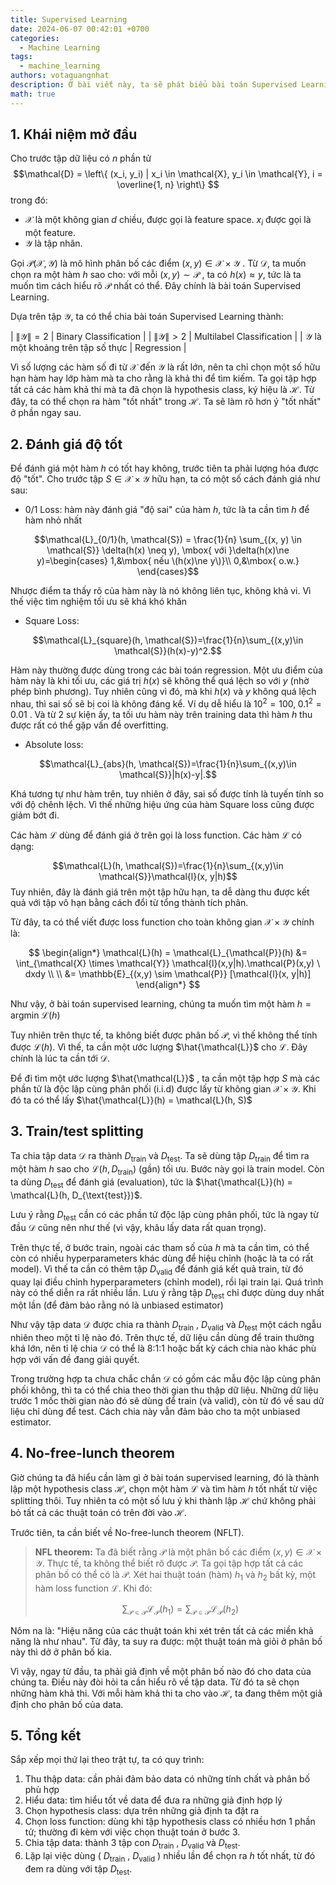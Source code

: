 ```yaml
---
title: Supervised Learning
date: 2024-06-07 00:42:01 +0700
categories:
  - Machine Learning
tags:
  - machine_learning
authors: votaquangnhat
description: Ở bài viết này, ta sẽ phát biểu bài toán Supervised Learning và lần lượt đề cập vài vấn đề từ nó. Cuối cùng sẽ tổng kết lại quy trình.
math: true
---
```


## 1. Khái niệm mở đầu

Cho trước tập dữ liệu có $n$ phần tử
$$\mathcal{D} = \left\{ (x_i, y_i) | x_i \in \mathcal{X}, y_i \in \mathcal{Y}, i = \overline{1, n} \right\} $$trong đó:
- $\mathcal{X}$ là một không gian $d$ chiều, được gọi là feature space. $x_i$ được gọi là một feature.
- $\mathcal{Y}$ là tập nhãn.

Gọi $\mathcal{P}(\mathcal{X}, \mathcal{Y})$ là mô hình phân bố các điểm $(x, y) \in \mathcal{X} \times \mathcal{Y}$ . Từ $\mathcal{D}$, ta muốn chọn ra một hàm $h$ sao cho: với mỗi $(x, y) \sim \mathcal{P}$ , ta có $h(x) \approx y$, tức là ta muốn tìm cách hiểu rõ $\mathcal{P}$ nhất có thể.  Đây chính là bài toán Supervised Learning.

Dựa trên tập $\mathcal{Y}$, ta có thể chia bài toán Supervised Learning thành:

|            $\|\mathcal{Y}\| = 2$             |   Binary Classification   |
|            $\|\mathcal{Y}\| > 2$             | Multilabel Classification |
| $\mathcal{Y}$ là một khoảng trên tập số thực |        Regression         |


Vì số lượng các hàm số đi từ $\mathcal{X}$ đến $\mathcal{Y}$ là rất lớn, nên ta chỉ chọn một số hữu hạn hàm hay lớp hàm mà ta cho rằng là khả thi để tìm kiếm. Ta gọi tập hợp tất cả các hàm khả thi mà ta đã chọn là hypothesis class, ký hiệu là $\mathcal{H}$. Từ đây, ta có thể chọn ra hàm "tốt nhất" trong $\mathcal{H}$. Ta sẽ làm rõ hơn ý "tốt nhất" ở phần ngay sau.

## 2. Đánh giá độ tốt

Để đánh giá một hàm $h$ có tốt hay không, trước tiên ta phải lượng hóa được độ "tốt". Cho trước tập $S \in \mathcal{X} \times \mathcal{Y}$ hữu hạn, ta có một số cách đánh giá như sau:

- 0/1 Loss: hàm này đánh giá "độ sai" của hàm $h$, tức là ta cần tìm $h$ để hàm nhỏ nhất

$$\mathcal{L}_{0/1}(h, \mathcal{S}) = \frac{1}{n} \sum_{(x, y) \in \mathcal{S}} \delta(h(x) \neq y), \mbox{ với }\delta(h(x)\ne y)=\begin{cases}
1,&\mbox{ nếu \(h(x)\ne y\)}\\
0,&\mbox{ o.w.}
\end{cases}$$

Nhược điểm ta thấy rõ của hàm này là nó không liên tục, không khả vi. Vì thế việc tìm nghiệm tối ưu sẽ khá khó khăn
- Square Loss: 

$$\mathcal{L}_{square}(h, \mathcal{S})=\frac{1}{n}\sum_{(x,y)\in \mathcal{S}}(h(x)-y)^2.$$ 

Hàm này thường được dùng trong các bài toán regression. Một ưu điểm của hàm này là khi tối ưu, các giá trị $h(x)$ sẽ không thể quá lệch so với $y$ (nhờ phép bình phương). Tuy nhiên cũng vì đó, mà khi $h(x)$ và $y$ không quá lệch nhau, thì sai số sẽ bị coi là không đáng kể. Ví dụ dễ hiểu là $10^2 = 100, \; 0.1^2 = 0.01$ . Và từ 2 sự kiện ấy, ta tối ưu hàm này trên training data thì hàm $h$ thu được rất có thể gặp vấn đề overfitting.
- Absolute loss: 

$$\mathcal{L}_{abs}(h, \mathcal{S})=\frac{1}{n}\sum_{(x,y)\in \mathcal{S}}|h(x)-y|.$$

Khá tương tự như hàm trên, tuy nhiên ở đây, sai số được tính là tuyến tính so với độ chênh lệch. Vì thế những hiệu ứng của hàm Square loss cũng được giảm bớt đi.

Các hàm $\mathcal{L}$ dùng để đánh giá ở trên gọi là loss function. Các hàm $\mathcal{L}$ có dạng:

$$\mathcal{L}(h, \mathcal{S})=\frac{1}{n}\sum_{(x,y)\in \mathcal{S}}\mathcal{l}(x, y|h)$$
Tuy nhiên, đây là đánh giá trên một tập hữu hạn, ta dễ dàng thu được kết quả với tập vô hạn bằng cách đổi từ tổng thành tích phân.

Từ đây, ta có thể viết được loss function cho toàn không gian $\mathcal{X} \times \mathcal{Y}$ chính là:

$$
\begin{align*}
\mathcal{L}(h) = \mathcal{L}_{\mathcal{P}}(h)  &= \int_{\mathcal{X} \times \mathcal{Y}} \mathcal{l}(x,y|h).\mathcal{P}(x,y) \ dxdy  \\ \\
				&= \mathbb{E}_{(x,y) \sim \mathcal{P}} [\mathcal{l}(x, y|h)]
\end{align*}
$$

Như vậy, ở bài toán supervised learning, chúng ta muốn tìm một hàm $h = \text{argmin } \mathcal{L}(h)$

Tuy nhiên trên thực tế, ta không biết được phân bố $\mathcal{P}$, vì thế không thể tính được $\mathcal{L}(h)$. Vì thế, ta cần một ước lượng $\hat{\mathcal{L}}$ cho $\mathcal{L}$. Đây chính là lúc ta cần tới $\mathcal{D}$.

Để đi tìm một ước lượng $\hat{\mathcal{L}}$ , ta cần một tập hợp $S$ mà các phần tử là độc lập cùng phân phối (i.i.d) được lấy từ không gian $\mathcal{X} \times \mathcal{Y}$. Khi đó ta có thể lấy $\hat{\mathcal{L}}(h) = \mathcal{L}(h, S)$

## 3. Train/test splitting

Ta chia tập data $\mathcal{D}$ ra thành $D_{\text{train}}$ và $D_{\text{test}}$. Ta sẽ dùng tập $D_{\text{train}}$ để tìm ra một hàm $h$ sao cho $\mathcal{L}(h,D_{\text{train}})$ (gần) tối ưu. Bước này gọi là train model. Còn ta dùng $D_{\text{test}}$ để đánh giá (evaluation), tức là $\hat{\mathcal{L}}(h) = \mathcal{L}(h, D_{\text{test}})$.

Lưu ý rằng $D_{\text{test}}$ cần có các phần tử độc lập cùng phân phối, tức là ngay từ đầu $\mathcal{D}$ cũng nên như thế (vì vậy, khâu lấy data rất quan trọng).

Trên thực tế, ở bước train, ngoài các tham số của $h$ mà ta cần tìm, có thể còn có nhiều hyperparameters khác dùng để hiệu chỉnh (hoặc là ta có rất model). Vì thế ta cần có thêm tập $D_{\text{valid}}$ để đánh giá kết quả train, từ đó quay lại điều chỉnh hyperparameters (chỉnh model), rồi lại train lại. Quá trình này có thể diễn ra rất nhiều lần. Lưu ý rằng tập $D_{\text{test}}$ chỉ được dùng duy nhất một lần (để đảm bảo rằng nó là unbiased estimator)

Như vậy tập data $\mathcal{D}$ được chia ra thành $D_{\text{train}}$ , $D_{\text{valid}}$ và $D_{\text{test}}$ một cách ngẫu nhiên theo một tỉ lệ nào đó. Trên thực tế, dữ liệu cần dùng để train thường khá lớn, nên tỉ lệ chia $\mathcal{D}$ có thể là 8:1:1 hoặc bất kỳ cách chia nào khác phù hợp với vấn đề đang giải quyết.

Trong trường hợp ta chưa chắc chắn $\mathcal{D}$ có gồm các mẫu độc lập cùng phân phối không, thì ta có thể chia theo thời gian thu thập dữ liệu. Những dữ liệu trước 1 mốc thời gian nào đó sẽ dùng để train (và valid), còn từ đó về sau dữ liệu chỉ dùng để test. Cách chia này vẫn đảm bảo cho ta một unbiased estimator.

## 4. No-free-lunch theorem

Giờ chúng ta đã hiểu cần làm gì ở bài toán supervised learning, đó là thành lập một hypothesis class $\mathcal{H}$, chọn một hàm $\mathcal{L}$ và tìm hàm $h$ tốt nhất từ việc splitting thôi. Tuy nhiên ta có một số lưu ý khi thành lập $\mathcal{H}$ chứ không phải bỏ tất cả các thuật toán có trên đời vào $\mathcal{H}$.

Trước tiên, ta cần biết về No-free-lunch theorem (NFLT).
> **NFL theorem:**
> Ta đã biết rằng $\mathcal{P}$ là một phân bố các điểm $(x, y) \in \mathcal{X} \times \mathcal{Y}$. Thực tế, ta không thể biết rõ được $\mathcal{P}$. Ta gọi tập hợp tất cả các phân bố có thể có là $\mathscr{P}$.
> Xét hai thuật toán (hàm) $h_1$ và $h_2$ bất kỳ, một hàm loss function $\mathcal{L}$. Khi đó:
> 
> $$ \sum_{\mathcal{P} \in \mathscr{P}} \mathcal{L}_{\mathcal{P}}(h_1) = \sum_{\mathcal{P} \in \mathscr{P}} \mathcal{L}_{\mathcal{P}}(h_2) $$

Nôm na là: "Hiệu năng của các thuật toán khi xét trên tất cả các miền khả năng là như nhau". Từ đây, ta suy ra được: một thuật toán mà giỏi ở phân bố này thì dở ở phân bố kia.

Vì vậy, ngay từ đầu, ta phải giả định về một phân bố nào đó cho data của chúng ta. Điều này đòi hỏi ta cần hiểu rõ về tập data. Từ đó ta sẽ chọn những hàm khả thi. Với mỗi hàm khả thi ta cho vào $\mathcal{H}$, ta đang thêm một giả định cho phân bố của data.

## 5. Tổng kết

Sắp xếp mọi thứ lại theo trật tự, ta có quy trình:
1. Thu thập data: cần phải đảm bảo data có những tính chất và phân bố phù hợp
2. Hiểu data: tìm hiểu tốt về data để đưa ra những giả định hợp lý
3. Chọn hypothesis class: dựa trên những giả định ta đặt ra
4. Chọn loss function: dùng khi tập hypothesis class có nhiều hơn 1 phần tử; thường đi kèm với việc chọn thuật toán ở bước 3.
5. Chia tập data: thành 3 tập con $D_{\text{train}}$ , $D_{\text{valid}}$ và $D_{\text{test}}$.
6. Lặp lại việc dùng ( $D_{\text{train}}$ , $D_{\text{valid}}$ ) nhiều lần để chọn ra $h$ tốt nhất, từ đó đem ra dùng với tập $D_{\text{test}}$.

